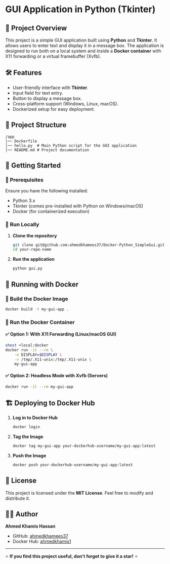 # GUI Application in Python (Tkinter)

## 📌 Project Overview

This project is a simple GUI application built using **Python** and **Tkinter**. It allows users to enter text and display it in a message box. The application is designed to run both on a local system and inside a **Docker container** with X11 forwarding or a virtual framebuffer (Xvfb).

## 🛠️ Features

- User-friendly interface with **Tkinter**.
- Input field for text entry.
- Button to display a message box.
- Cross-platform support (Windows, Linux, macOS).
- Dockerized setup for easy deployment.

## 📂 Project Structure

```
/app
│── Dockerfile
│── hello.py  # Main Python script for the GUI application
│── README.md # Project documentation
```

## 🚀 Getting Started

### 🔹 Prerequisites

Ensure you have the following installed:

- Python 3.x
- Tkinter (comes pre-installed with Python on Windows/macOS)
- Docker (for containerized execution)

### 🔹 Run Locally

1. **Clone the repository**
   ```sh
   git clone git@github.com:ahmedkhamees37/Docker-Python_SimpleGui.git
   cd your-repo-name
   ```
2. **Run the application**
   ```sh
   python gui.py
   ```

## 🐳 Running with Docker

### 🔹 Build the Docker Image

```sh
docker build -t my-gui-app .
```

### 🔹 Run the Docker Container

#### ✅ Option 1: With X11 Forwarding (Linux/macOS GUI)

```sh
xhost +local:docker
docker run -it --rm \
    -e DISPLAY=$DISPLAY \
    -v /tmp/.X11-unix:/tmp/.X11-unix \
    my-gui-app
```

#### ✅ Option 2: Headless Mode with Xvfb (Servers)

```sh
docker run -it --rm my-gui-app
```

## 🏗️ Deploying to Docker Hub

1. **Log in to Docker Hub**
   ```sh
   docker login
   ```
2. **Tag the Image**
   ```sh
   docker tag my-gui-app your-dockerhub-username/my-gui-app:latest
   ```
3. **Push the Image**
   ```sh
   docker push your-dockerhub-username/my-gui-app:latest
   ```

## 📜 License

This project is licensed under the **MIT License**. Feel free to modify and distribute it.

## 👨‍💻 Author

**Ahmed Khamis Hassan**

- GitHub: [ahmedkhamees37](https://github.com/ahmedkhamees37)
- Docker Hub: [ahmedkhamis1](https://hub.docker.com/u/ahmedkhamis1)

---

⭐ **If you find this project useful, don't forget to give it a star!** ⭐

